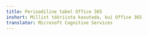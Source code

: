 ```yaml
---
title: Perioodiline tabel Office 365
inshort: Millist tööriista kasutada, kui Office 365
translator: Microsoft Cognitive Services
---
```






